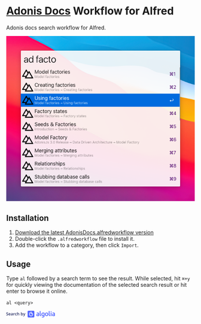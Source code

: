 # [Adonis Docs](https://preview.adonisjs.com/guides/quick-start) Workflow for Alfred

Adonis docs search workflow for Alfred.

![Screenshot](screenshot.png)

## Installation

1. [Download the latest AdonisDocs.alfredworkflow version](https://github.com/ashokgelal/adonis-docs-alfred/releases/latest)
2. Double-click the `.alfredworkflow` file to install it.
3. Add the workflow to a category, then click `Import`.

## Usage

Type `al` followed by a search term to see the result. While selected, hit `⌘+y` for quickly viewing the documentation of the selected search result or hit enter to browse it online.

```
al <query>
```

![Search by Algolia](algolia.png)
